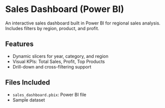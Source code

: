 # Sales Dashboard (Power BI)

An interactive sales dashboard built in Power BI for regional sales analysis. Includes filters by region, product, and profit.

## Features
- Dynamic slicers for year, category, and region
- Visual KPIs: Total Sales, Profit, Top Products
- Drill-down and cross-filtering support

## Files Included
- `sales_dashboard.pbix`: Power BI file
- Sample dataset
